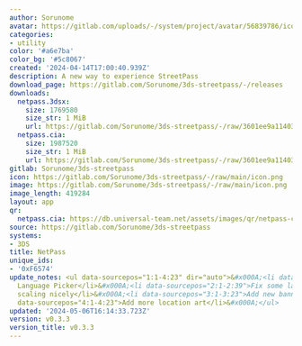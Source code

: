 ```yaml
---
author: Sorunome
avatar: https://gitlab.com/uploads/-/system/project/avatar/56839786/icon.png
categories:
- utility
color: '#a6e7ba'
color_bg: '#5c8067'
created: '2024-04-14T17:00:40.939Z'
description: A new way to experience StreetPass
download_page: https://gitlab.com/Sorunome/3ds-streetpass/-/releases
downloads:
  netpass.3dsx:
    size: 1769580
    size_str: 1 MiB
    url: https://gitlab.com/Sorunome/3ds-streetpass/-/raw/3601ee9a1140370dcffc4fd644cf74f81bdc18b7/netpass.3dsx?inline=false
  netpass.cia:
    size: 1987520
    size_str: 1 MiB
    url: https://gitlab.com/Sorunome/3ds-streetpass/-/raw/3601ee9a1140370dcffc4fd644cf74f81bdc18b7/netpass.cia?inline=false
gitlab: Sorunome/3ds-streetpass
icon: https://gitlab.com/Sorunome/3ds-streetpass/-/raw/main/icon.png
image: https://gitlab.com/Sorunome/3ds-streetpass/-/raw/main/icon.png
image_length: 419284
layout: app
qr:
  netpass.cia: https://db.universal-team.net/assets/images/qr/netpass-cia.png
source: https://gitlab.com/Sorunome/3ds-streetpass
systems:
- 3DS
title: NetPass
unique_ids:
- '0xF6574'
update_notes: <ul data-sourcepos="1:1-4:23" dir="auto">&#x000A;<li data-sourcepos="1:1-1:21">Fix
  Language Picker</li>&#x000A;<li data-sourcepos="2:1-2:39">Fix some languages not
  scaling nicely</li>&#x000A;<li data-sourcepos="3:1-3:23">Add new banner jingle</li>&#x000A;<li
  data-sourcepos="4:1-4:23">Add more location art</li>&#x000A;</ul>
updated: '2024-05-06T16:14:33.723Z'
version: v0.3.3
version_title: v0.3.3
---
```

